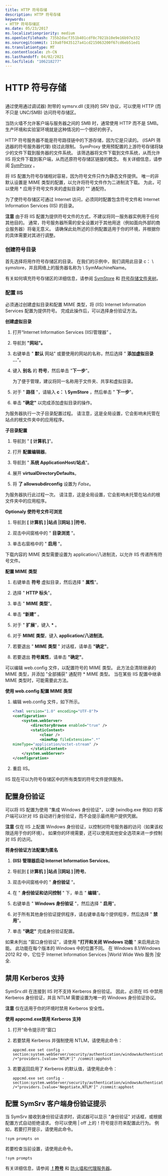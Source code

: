 ```yaml
---
title: HTTP 符号存储
description: HTTP 符号存储
keywords:
- HTTP 符号存储区
ms.date: 05/23/2017
ms.localizationpriority: medium
ms.openlocfilehash: 735b2dacf351b401cdf0c7021b10e9e16b97e332
ms.sourcegitcommit: 119a8f0435127a41cd215063200f67cd6eb51ed1
ms.translationtype: MT
ms.contentlocale: zh-CN
ms.lasthandoff: 04/02/2021
ms.locfileid: "106218277"
---
```

# <a name="http-symbol-stores"></a>HTTP 符号存储


## <span id="ddk_using_other_symbol_stores_dbg"></span><span id="DDK_USING_OTHER_SYMBOL_STORES_DBG"></span>


通过使用通过调试器) 附带的 symsrv.dll (支持的 SRV 协议，可以使用 HTTP (而不只是 UNC/SMB) 访问符号存储区。

当防火墙不允许客户端与服务器之间的 SMB 时，通常使用 HTTP 而不是 SMB。 生产环境和实验室环境就是这种情况的一个很好的例子。

HTTP 符号服务器不能是符号路径链中的下游存储，因为它是只读的。  (ISAPI 筛选器的符号服务器代理) 绕过此限制。 SymProxy 使用预配置的上游符号存储将缺少的文件下载到服务器的文件系统。 该筛选器将文件下载到文件系统，从而允许 IIS 将文件下载到客户端，从而还原符号存储区链接的概念。 有关详细信息，请参阅 [SymProxy](symproxy.md) 。

将 IIS 配置为符号存储相对容易，因为符号文件只作为静态文件提供。 唯一的非默认设置是 MIME 类型的配置，以允许将符号文件作为二进制流下载。 为此，可以使用 \* 应用于符号文件夹的虚拟目录的 "" 通配符。

为了使符号存储区可通过 Internet 访问，必须同时配置包含符号文件和 Internet Information Services (IIS) 的目录。

**注意**  由于将 IIS 配置为提供符号文件的方式，不建议将同一服务器实例用于任何其他目的。 通常，符号服务器所需的安全设置对于其他用途（例如面向外部的商业服务器）将毫无意义。 请确保此处所述的示例配置适用于你的环境，并根据你的具体需要对其进行调整。

 

### <a name="span-idconfiguring_the_directoriesspanspan-idconfiguring_the_directoriesspancreating-the-symbol-directory"></a><span id="configuring_the_directories"></span><span id="CONFIGURING_THE_DIRECTORIES"></span>创建符号目录

首先选择将用作符号存储区的目录。 在我们的示例中，我们调用此目录 c： \\ symstore，并且网络上的服务器名称为 \\ SymMachineName。

有关如何填充符号存储区的详细信息，请参阅 [SymStore](symstore.md) 和 [符号存储文件夹树](symbol-store-folder-tree.md)。

### <a name="span-idconfiguring_iisspanspan-idconfiguring_iisspanconfiguring-iis"></a><span id="configuring_iis"></span><span id="CONFIGURING_IIS"></span>配置 IIS

必须通过创建虚拟目录和配置 MIME 类型，将 (IIS) Internet Information Services 配置为提供符号。 完成此操作后，可以选择身份验证方法。

**创建虚拟目录**

1.  打开“Internet Information Services (IIS)管理器” 。

2.  导航到 **"网站"。**

3.  右键单击 " **默认** 网站" 或要使用的网站的名称，然后选择 " **添加虚拟目录 ...**"。

4.  键入 **别名** 的 **符号**，然后单击 "**下一步**"。

    为了便于管理，建议将同一名称用于文件夹、共享和虚拟目录。

5.  对于 " **路径** "，请输入 **c： \\ SymStore** ，然后单击 " **下一步**"。

6.  单击 **"确定"** 以完成添加虚拟目录的操作。

为服务器执行一次子目录配置过程。 请注意，这是全局设置，它会影响未托管在站点的根文件夹中的应用程序。

**子目录配置**

1.  导航到 " **\[ 计算机 \]**"。

2.  打开 **配置编辑器**。

3.  导航到 " **系统 ApplicationHost/站点**"。

4.  展开 **virtualDirectoryDefaults**。

5.  将 **了 allowsubdirconfig** 设置为 *False*。

为服务器执行此过程一次。 请注意，这是全局设置，它会影响未托管在站点的根文件夹中的应用程序。

**Optionaly 使符号文件可浏览**

1.  导航到 **\[ 计算机 \] |站点 |\[网站 \] |符号**。

2.  双击中间窗格中的 " **目录浏览** "。

3.  单击右窗格中的 " **启用** "。

下载内容的 MIME 类型需要设置为 application/八进制流，以允许 IIS 传递所有符号文件。

**配置 MIME 类型**

1. 右键单击 **符号** 虚拟目录，然后选择 " **属性**"。

2. 选择 " **HTTP 标头**"。

3. 单击 " **MIME 类型**"。

4. 单击 **“新建”** 。

5. 对于 " **扩展**"，键入 **\*** 。

6. 对于 **MIME 类型**，键入 **application/八进制流**。

7. 若要退出 " **MIME 类型** " 对话框，请单击 **"确定"**。

8. 若要退出 **符号属性**，请单击 **"确定"**。

可以编辑 web.config 文件，以配置符号的 MIME 类型。 此方法会清除继承的 MIME 类型，并添加 "全部捕获" 通配符 \* MIME 类型。 当在某些 IIS 配置中继承 MIME 类型时，可能需要此方法。

**使用 web.config 配置 MIME 类型**

1.  编辑 web.config 文件，如下所示。

    ```xml
    <?xml version="1.0" encoding="UTF-8"?>
    <configuration>
        <system.webServer>
            <directoryBrowse enabled="true" />
            <staticContent>
                <clear />
                <mimeMap fileExtension=".*" 
    mimeType="application/octet-stream" />
            </staticContent>
        </system.webServer>
    </configuration>
    ```

2.  重启 IIS。

IIS 现在可以为符号存储区中的所有类型的符号文件提供服务。

## <a name="span-idconfiguring_authenticationspanspan-idconfiguring_authenticationspanspan-idconfiguring_authenticationspanconfiguring-authentication"></a><span id="Configuring_Authentication"></span><span id="configuring_authentication"></span><span id="CONFIGURING_AUTHENTICATION"></span>配置身份验证


可以将 IIS 配置为使用 "集成 Windows 身份验证"，以便 (windbg.exe 例如) 的客户端可以针对 IIS 自动进行身份验证，而不会提示最终用户提供凭据。

**注意**  仅在 IIS 上配置 Windows 身份验证，以控制对符号服务器的访问（如果该权限适用于你的环境）。 如果你的环境需要，还可以使用其他安全选项来进一步控制对 IIS 的访问。

 

**将身份验证方法配置为匿名**

1.  **(IIS) 管理器启动 Internet Information Services**。

2.  导航到 **\[ 计算机 \] |站点 |\[网站 \] |符号**。

3.  双击中间窗格中的 " **身份验证** "。

4.  在 " **身份验证和访问控制** " 下，单击 " **编辑**"。

5.  右键单击 " **Windows 身份验证** "，然后选择 " **启用**"。

6.  对于所有其他身份验证提供程序，请右键单击每个提供程序，然后选择 " **禁用**"。

7.  单击 **"确定"** 完成身份验证配置。

如果未列出 "窗口身份验证"，请使用 **"打开和关闭 Windows 功能** " 来启用此功能。 此功能在每个版本的 Windows 中的位置不同。 在 Windows 8.1/Windows 2012 R2 中，它位于 Internet Information Services |World Wide Web 服务 |安全.

## <a name="span-iddisable_kerberos_supportspanspan-iddisable_kerberos_supportspanspan-iddisable_kerberos_supportspandisable-kerberos-support"></a><span id="Disable_Kerberos_Support"></span><span id="disable_kerberos_support"></span><span id="DISABLE_KERBEROS_SUPPORT"></span>禁用 Kerberos 支持


SymSrv.dll 在连接到 IIS 时不支持 Kerberos 身份验证。 因此，必须在 IIS 中禁用 Kerberos 身份验证，并且 NTLM 需要设置为唯一的 Windows 身份验证协议。

**注意**  仅在适用于你的环境时禁用 Kerberos 安全性。

 

**使用 appcmd.exe禁用 Kerberos 支持**

1.  打开“命令提示符”窗口

2.  若要禁用 Kerberos 并强制使用 NTLM，请使用此命令：

    ```console
    appcmd.exe set config -section:system.webServer/security/authentication/windowsAuthentication /+"providers.[value='NTLM']" /commit:apphost
    ```

3.  若要返回启用了 Kerberos 的默认值，请使用此命令：

    ```console
    appcmd.exe set config -section:system.webServer/security/authentication/windowsAuthentication /+"providers.[value='Negotiate,NTLM']" /commit:apphost
    ```

## <a name="span-idconfiguring_symsrv_client_authentication_promptsspanspan-idconfiguring_symsrv_client_authentication_promptsspanspan-idconfiguring_symsrv_client_authentication_promptsspanconfiguring-symsrv-client-authentication-prompts"></a><span id="Configuring_SymSrv_Client_Authentication_Prompts"></span><span id="configuring_symsrv_client_authentication_prompts"></span><span id="CONFIGURING_SYMSRV_CLIENT_AUTHENTICATION_PROMPTS"></span>配置 SymSrv 客户端身份验证提示


当 SymSrv 接收到身份验证请求时，调试器可以显示 "身份验证" 对话框，或根据配置方式自动拒绝请求。 你可以使用 | off 上的！符号提示符来配置此行为。 例如，若要打开提示，请使用此命令。

```dbgcmd
!sym prompts on
```

若要检查当前设置，请使用此命令。

```dbgcmd
!sym prompts
```

有关详细信息，请参阅 [**！符号**](-sym.md) 和 [防火墙和代理服务器](firewalls-and-proxy-servers.md)。

 

 






